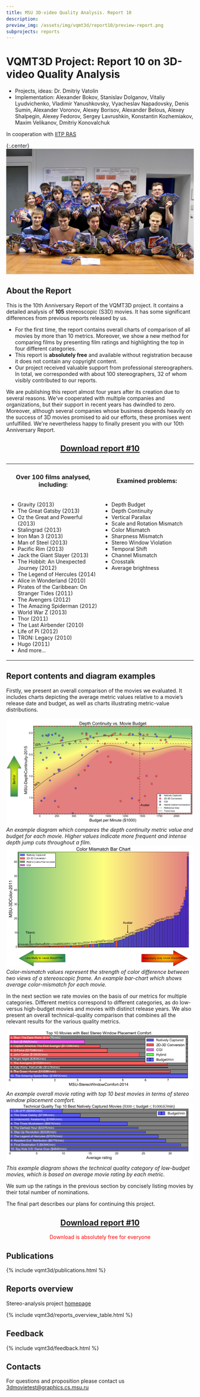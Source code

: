 ```yaml
---
title: MSU 3D-video Quality Analysis. Report 10
description:
preview_img: /assets/img/vqmt3d/report10/preview-report.png
subprojects: reports
---
```


# VQMT3D Project: Report 10 on 3D-video Quality Analysis

* Projects, ideas: Dr. Dmitriy Vatolin
* Implementation: Alexander Bokov, Stanislav Dolganov, Vitaliy Lyudvichenko, Vladimir Yanushkovsky, Vyacheslav Napadovsky, Denis Sumin, Alexander Voronov, Alexey Borisov, Alexander Belous, Alexey Shalpegin, Alexey Fedorov, Sergey Lavrushkin, Konstantin Kozhemiakov, Maxim Velikanov, Dmitriy Konovalchuk

In cooperation with [IITP RAS](http://www.iitp.ru/en/about)

{:.center}
![Blu-ray discs purchased for testing](/assets/img/vqmt3d/report10/vg_team_2015.jpg)

## About the Report

This is the 10th Anniversary Report of the VQMT3D project. It contains a detailed analysis of **105** stereoscopic (S3D) movies. It has some significant differences from previous reports released by us.
* For the first time, the report contains overall charts of comparison of all movies by more than 10 metrics. Moreover, we show a new method for comparing films by presenting film ratings and highlighting the top in four different categories.
* This report is **absolutely free** and available without registration because it does not contain any copyright content.
* Our project received valuable support from professional stereographers. In total, we corresponded with about 100 stereographers, 32 of whom visibly contributed to our reports.

We are publishing this report almost four years after its creation due to several reasons. We've cooperated with multiple companies and organizations, but their support in recent years has dwindled to zero. Moreover, although several companies whose business depends heavily on the success of 3D movies promised to aid our efforts, these promises went unfulfilled. We're nevertheless happy to
finally present you with our 10th Anniversary Report.

<style>
    .download-link {
        margin-top: 2em;
        margin-bottom: 2em;
        text-align: center;
    }
</style>

<div id="download" class="download-link">
    <h2><a href="https://storage.videoprocessing.ai/vqmt3d/pdf/report10.pdf">Download report #10</a></h2>
</div>

<table class="center">
    <colgroup>
        <col style="width: 50%" />
        <col style="width: 50%" />
    </colgroup>
    <tbody>
        <tr class="odd" style="text-align: center;">
            <td><h3 id="analysed-films">Over 100 films analysed, including:</h3></td>
            <td><h3 id="examined-problems">Examined problems:</h3></td>
        </tr>
        <tr class="even" style="vertical-align: top;">
        <td><ul>
            <li>Gravity (2013)</li>
            <li>The Great Gatsby (2013)</li>
            <li>Oz the Great and Powerful (2013)</li>
            <li>Stalingrad (2013)</li>
            <li>Iron Man 3 (2013)</li>
            <li>Man of Steel (2013)</li>
            <li>Pacific Rim (2013)</li>
            <li>Jack the Giant Slayer (2013)</li>
            <li>The Hobbit: An Unexpected Journey (2012)</li>
            <li>The Legend of Hercules (2014)</li>
            <li>Alice in Wonderland (2010)</li>
            <li>Pirates of the Caribbean: On Stranger Tides (2011)</li>
            <li>The Avengers (2012)</li>
            <li>The Amazing Spiderman (2012)</li>
            <li>World War Z (2013)</li>
            <li>Thor (2011)</li>
            <li>The Last Airbender (2010)</li>
            <li>Life of Pi (2012)</li>
            <li>TRON: Legacy (2010)</li>
            <li>Hugo (2011)</li>
            <li>And more...</li>
        </ul></td>
        <td><ul>
            <li>Depth Budget</li>
            <li>Depth Continuity</li>
            <li>Vertical Parallax</li>
            <li>Scale and Rotation Mismatch</li>
            <li>Color Mismatch</li>
            <li>Sharpness Mismatch</li>
            <li>Stereo Window Violation</li>
            <li>Temporal Shift</li>
            <li>Channel Mismatch</li>
            <li>Crosstalk</li>
            <li>Average brightness</li>
        </ul></td>
        </tr>
    </tbody>
</table>

## Report contents and diagram examples

Firstly, we present an overall comparison of the movies we evaluated. It includes charts depicting the average metric values relative to a movie’s release date and budget, as well as charts illustrating metric-value distributions.

<div class="center">
    <div>
        <img src="/assets/img/vqmt3d/report10/depth_vs_budget.png" alt="Overall diagram"><br>
        <i>An example diagram which compares the depth continuity metric value and budget for each movie. Higher values indicate more frequent and intense depth jump cuts throughout a film.</i>
    </div>
</div>

<div class="center">
    <div>
        <img src="/assets/img/vqmt3d/report10/color_mismatch_barchart.png" alt="Bar chart diagram"><br>
        <i>Color-mismatch values represent the strength of color difference between two views of a stereoscopic frame. An example bar-chart which shows average color-mismatch for each movie.</i>
    </div>
</div>

In the next section we rate movies on the basis of our metrics for multiple categories. Different metrics correspond to different categories, as do low- versus high-budget movies and movies with distinct release years. We also present an overall technical-quality comparison that combines all the relevant results for the various quality metrics.

<div class="center">
    <div>
        <img src="/assets/img/vqmt3d/report10/stereowindow_category.png" alt="Top 10 movies by stereo window placement comfort"><br>
        <i>An example overall movie rating with top 10 best movies in terms of stereo window placement comfort.</i>
    </div>
</div>

<div class="center">
    <div>
        <img src="/assets/img/vqmt3d/report10/technical_category.png" alt="Top 10 technical quality movies"><br>
        <i>This example diagram shows the technical quality category of low-budget movies, which is based on average movie rating by each metric.</i>
    </div>
</div>

We sum up the ratings in the previous section by concisely listing movies by their total number of nominations.

The final part describes our plans for continuing this project.

<div class="download-link">
    <h2><a href="https://storage.videoprocessing.ai/vqmt3d/pdf/report10.pdf">Download report #10</a></h2>
    <div style="color: red">Download is absolutely free for everyone
    </div>
</div>

## Publications

{% include vqmt3d/publications.html %}

## Reports overview

Stereo-analysis project [homepage](/stereo_quality/)

{% include vqmt3d/reports_overview_table.html %}

## Feedback

<link href="/assets/css/contacts.css" rel="stylesheet" type="text/css">
{% include vqmt3d/feedback.html %}

## Contacts

For questions and proposition please contact us <3dmovietest@graphics.cs.msu.ru>
